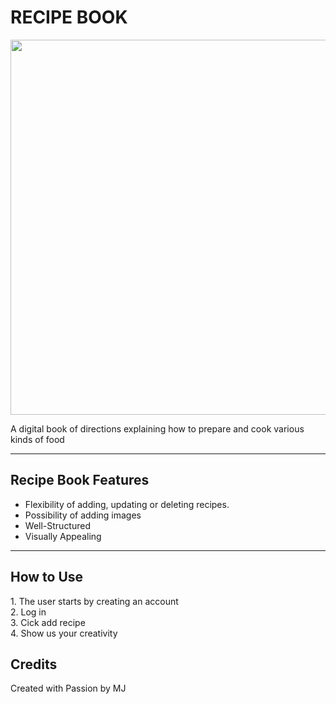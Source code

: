 <h1> RECIPE BOOK </h1>

<img src="assets/food.png"  width="600" />

<p>
A digital book of directions explaining how to prepare and cook various kinds of food
</p>

---

<h2>Recipe Book Features </h2>

<ul>
  <li>Flexibility of adding, updating or deleting recipes.</li>
  <li>Possibility of adding images</li>
  <li>Well-Structured</li>
  <li>Visually Appealing</li>

</ul>

---

<h2> How to Use</h2>

<p>
1. The user starts by creating an account <br> 
2. Log in <br>
3. Cick add recipe <br>
4. Show us your creativity <br>
</p>


<h2> Credits </h2>

<p>Created with Passion by MJ</p>
